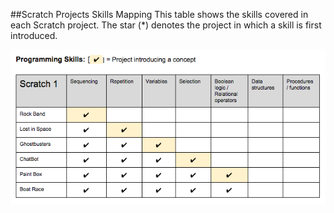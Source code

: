 ##Scratch Projects Skills Mapping
This table shows the skills covered in each Scratch project. The star (*) denotes the project in which a skill is first introduced.

![Scratch 1](images/scratch/scratch1map.png)

